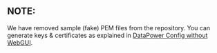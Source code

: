 ## NOTE:  

We have removed sample (fake) PEM files from the repository. You can generate keys & certificates as explained in [DataPower Config without WebGUI](../DataPower-Config-without-WebGUI.md).
